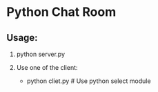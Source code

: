# Python Chat Room

## Usage:

1. python server.py

2. Use one of the client:
	* python cliet.py   # Use python select module
